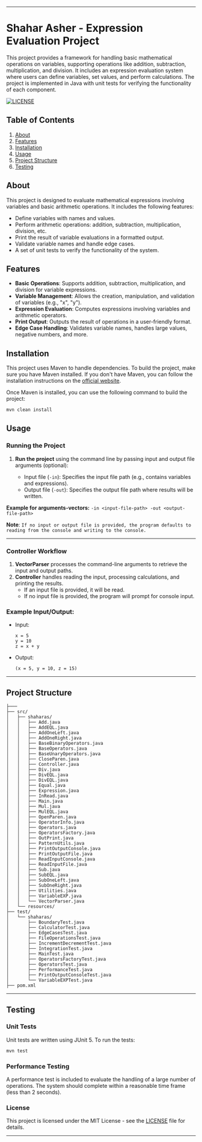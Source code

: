 
---

# **Shahar Asher - Expression Evaluation Project**

This project provides a framework for handling basic mathematical operations on variables, supporting operations like addition, subtraction, multiplication, and division. It includes an expression evaluation system where users can define variables, set values, and perform calculations. The project is implemented in Java with unit tests for verifying the functionality of each component.

[![LICENSE](https://img.shields.io/badge/license-MIT-yellow.svg)](./LICENSE)

## **Table of Contents**

1. [About](#about)
2. [Features](#features)
3. [Installation](#installation)
4. [Usage](#usage)
5. [Project Structure](#project-structure)
6. [Testing](#testing)

## **About**

This project is designed to evaluate mathematical expressions involving variables and basic arithmetic operations. It includes the following features:
- Define variables with names and values.
- Perform arithmetic operations: addition, subtraction, multiplication, division, etc.
- Print the result of variable evaluations in a formatted output.
- Validate variable names and handle edge cases.
- A set of unit tests to verify the functionality of the system.

## **Features**

- **Basic Operations**: Supports addition, subtraction, multiplication, and division for variable expressions.
- **Variable Management**: Allows the creation, manipulation, and validation of variables (e.g., "x", "y").
- **Expression Evaluation**: Computes expressions involving variables and arithmetic operators.
- **Print Output**: Outputs the result of operations in a user-friendly format.
- **Edge Case Handling**: Validates variable names, handles large values, negative numbers, and more.

## **Installation**

This project uses Maven to handle dependencies. To build the project, make sure you have Maven installed. If you don't have Maven, you can follow the installation instructions on the [official website](https://maven.apache.org/install.html).

Once Maven is installed, you can use the following command to build the project:

```bash
mvn clean install
```

## **Usage**

### **Running the Project**

1. **Run the project** using the command line by passing input and output file arguments (optional):

    - Input file (`-in`): Specifies the input file path (e.g., contains variables and expressions).
    - Output file (`-out`): Specifies the output file path where results will be written.


**Example for arguments-vectors:** `-in <input-file-path> -out <output-file-path>`

**Note**: `If no input or output file is provided, the program defaults to reading from the console and writing to the console.`

---

### **Controller Workflow**

1. **VectorParser** processes the command-line arguments to retrieve the input and output paths.
2. **Controller** handles reading the input, processing calculations, and printing the results.
    - If an input file is provided, it will be read.
    - If no input file is provided, the program will prompt for console input.

### **Example Input/Output:**

- Input:
  ```text
  x = 5
  y = 10
  z = x + y
  ```

- Output:
  ```text
  (x = 5, y = 10, z = 15)
  ```

---

## **Project Structure**

```
├───
├── src/
│   ├── shaharas/
│   │   ├── Add.java
│   │   ├── AddEQL.java              
│   │   ├── AddOneLeft.java          
│   │   ├── AddOneRight.java
│   │   ├── BaseBinaryOperators.java
│   │   ├── BaseOperators.java
│   │   ├── BaseUnaryOperators.java
│   │   ├── CloseParen.java
│   │   ├── Controller.java
│   │   ├── Div.java
│   │   ├── DivEQL.java
│   │   ├── DivEQL.java
│   │   ├── Equal.java
│   │   ├── Expression.java
│   │   ├── InRead.java
│   │   ├── Main.java
│   │   ├── Mul.java
│   │   ├── MulEQL.java
│   │   ├── OpenParen.java
│   │   ├── OperatorInfo.java
│   │   ├── Operators.java
│   │   ├── OperatorsFactory.java
│   │   ├── OutPrint.java
│   │   ├── PatternUtils.java
│   │   ├── PrintOutputConsole.java
│   │   ├── PrintOutputFile.java
│   │   ├── ReadInputConsole.java
│   │   ├── ReadInputFile.java
│   │   ├── Sub.java
│   │   ├── SubEQL.java
│   │   ├── SubOneLeft.java
│   │   ├── SubOneRight.java
│   │   ├── Utilities.java
│   │   ├── VariableEXP.java
│   │   └── VectorParser.java
│   └── resources/
├── test/
│   └── shaharas/
│       ├── BoundaryTest.java
│       ├── CalculatorTest.java
│       ├── EdgeCasesTest.java
│       ├── FileOperationsTest.java
│       ├── IncrementDecrementTest.java
│       ├── IntegrationTest.java
│       ├── MainTest.java
│       ├── OperatorsFactoryTest.java
│       ├── OperatorsTest.java
│       ├── PerformanceTest.java
│       ├── PrintOutputConsoleTest.java
│       └── VariableEXPTest.java
├── pom.xml
```

---

## **Testing**

### **Unit Tests**

Unit tests are written using JUnit 5. To run the tests:

```bash
mvn test
```

### **Performance Testing**

A performance test is included to evaluate the handling of a large number of operations. The system should complete within a reasonable time frame (less than 2 seconds).

### **License**

This project is licensed under the MIT License - see the [LICENSE](./LICENSE) file for details.

---
